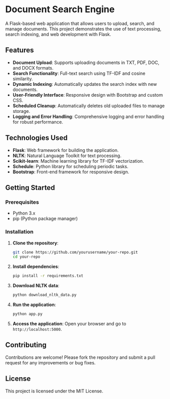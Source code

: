 # Document Search Engine

A Flask-based web application that allows users to upload, search, and manage documents. This project demonstrates the use of text processing, search indexing, and web development with Flask.

## Features

- **Document Upload**: Supports uploading documents in TXT, PDF, DOC, and DOCX formats.
- **Search Functionality**: Full-text search using TF-IDF and cosine similarity.
- **Dynamic Indexing**: Automatically updates the search index with new documents.
- **User-Friendly Interface**: Responsive design with Bootstrap and custom CSS.
- **Scheduled Cleanup**: Automatically deletes old uploaded files to manage storage.
- **Logging and Error Handling**: Comprehensive logging and error handling for robust performance.

## Technologies Used

- **Flask**: Web framework for building the application.
- **NLTK**: Natural Language Toolkit for text processing.
- **Scikit-learn**: Machine learning library for TF-IDF vectorization.
- **Schedule**: Python library for scheduling periodic tasks.
- **Bootstrap**: Front-end framework for responsive design.

## Getting Started

### Prerequisites

- Python 3.x
- pip (Python package manager)

### Installation

1. **Clone the repository**:

   ```bash
   git clone https://github.com/yourusername/your-repo.git
   cd your-repo
   ```

2. **Install dependencies**:

   ```bash
   pip install -r requirements.txt
   ```

3. **Download NLTK data**:

   ```bash
   python download_nltk_data.py
   ```

4. **Run the application**:

   ```bash
   python app.py
   ```

5. **Access the application**: Open your browser and go to `http://localhost:5000`.

## Contributing

Contributions are welcome! Please fork the repository and submit a pull request for any improvements or bug fixes.

## License

This project is licensed under the MIT License.
